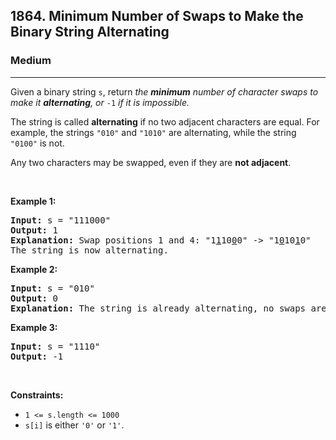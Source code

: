 <h2>1864. Minimum Number of Swaps to Make the Binary String Alternating</h2><h3>Medium</h3><hr><div><p>Given a binary string <code>s</code>, return <em>the <strong>minimum</strong> number of character swaps to make it <strong>alternating</strong>, or </em><code>-1</code><em> if it is impossible.</em></p>

<p>The string is called <strong>alternating</strong> if no two adjacent characters are equal. For example, the strings <code>"010"</code> and <code>"1010"</code> are alternating, while the string <code>"0100"</code> is not.</p>

<p>Any two characters may be swapped, even if they are&nbsp;<strong>not adjacent</strong>.</p>

<p>&nbsp;</p>
<p><strong>Example 1:</strong></p>

<pre><strong>Input:</strong> s = "111000"
<strong>Output:</strong> 1
<strong>Explanation:</strong> Swap positions 1 and 4: "1<u>1</u>10<u>0</u>0" -&gt; "1<u>0</u>10<u>1</u>0"
The string is now alternating.
</pre>

<p><strong>Example 2:</strong></p>

<pre><strong>Input:</strong> s = "010"
<strong>Output:</strong> 0
<strong>Explanation:</strong> The string is already alternating, no swaps are needed.
</pre>

<p><strong>Example 3:</strong></p>

<pre><strong>Input:</strong> s = "1110"
<strong>Output:</strong> -1
</pre>

<p>&nbsp;</p>
<p><strong>Constraints:</strong></p>

<ul>
	<li><code>1 &lt;= s.length &lt;= 1000</code></li>
	<li><code>s[i]</code> is either <code>'0'</code> or <code>'1'</code>.</li>
</ul>
</div>